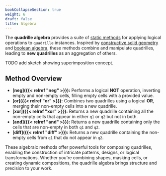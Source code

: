 ```yaml
---
bookCollapseSection: true  
weight: 6  
draft: false  
title: Algebra  
---
```


The **quadrille algebra** provides a suite of [static methods](https://developer.mozilla.org/en-US/docs/Glossary/Static_method) for applying logical operations to `quadrille` instances. Inspired by [constructive solid geometry](https://en.wikipedia.org/wiki/Constructive_solid_geometry) and [boolean algebra](https://en.wikipedia.org/wiki/Boolean_algebra), these methods combine and manipulate quadrilles, leading to **new quadrilles** as an aggregation of others.  

TODO add sketch showing superimposition concept.

## Method Overview  

- **[neg]({{< relref "neg" >}}):** Performs a logical **NOT** operation, inverting empty and non-empty cells, filling empty cells with a provided value.  
- **[or]({{< relref "or" >}}):** Combines two quadrilles using a logical **OR**, merging their non-empty cells into a new quadrille.  
- **[xor]({{< relref "xor" >}}):** Returns a new quadrille containing all the non-empty cells that appear in either `q1` or `q2` but not in both.  
- **[and]({{< relref "and" >}}):** Returns a new quadrille containing only the cells that are non-empty in both `q1` and `q2`.  
- **[diff]({{< relref "diff" >}}):** Returns a new quadrille containing the non-empty cells from `q1` that do not appear in `q2`.  

These algebraic methods offer powerful tools for composing quadrilles, enabling the construction of intricate patterns, designs, or logical transformations. Whether you're combining shapes, masking cells, or creating dynamic compositions, the quadrille algebra brings structure and precision to your work.